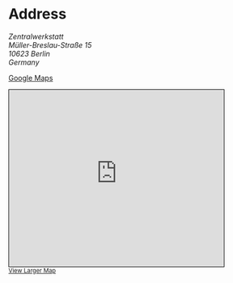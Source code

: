 <!--
.. title: Venue
.. slug: venue
.. type: text
.. pagekind: front_page
-->

# Address

<address>
Zentralwerkstatt<br>
Müller-Breslau-Straße 15<br>
10623 Berlin<br>
Germany
</address>

[Google Maps](https://goo.gl/maps/j7n4oHMEkSfu89wVA)

<iframe width="425" height="350" frameborder="0" scrolling="no" marginheight="0" marginwidth="0" src="https://www.openstreetmap.org/export/embed.html?bbox=13.331217169761658%2C52.51011592625097%2C13.336742520332338%2C52.514040160034966&amp;layer=mapnik&amp;marker=52.512078086946204%2C13.333979845046997" style="border: 1px solid black"></iframe><br/><small><a href="https://www.openstreetmap.org/?mlat=52.51208&amp;mlon=13.33398#map=18/52.51208/13.33398">View Larger Map</a></small>
